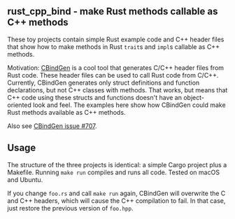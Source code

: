 ## rust_cpp_bind - make Rust methods callable as C++ methods

These toy projects contain simple Rust example code and C++ header files
that show how to make methods in Rust `trait`s and `impl`s callable as
C++ methods.

Motivation: [CBindGen](https://github.com/eqrion/cbindgen) is a cool tool
that generates C/C++ header files from Rust code. These header files can be
used to call Rust code from C/C++. Currently, CBindGen generates only struct
definitions and function declarations, but not C++ classes with methods.
That works, but means that C++ code using these structs and functions
doesn't have an object-oriented look and feel. The examples here show how
CBindGen could make Rust methods available as C++ methods.

Also see [CBindGen issue #707](https://github.com/eqrion/cbindgen/issues/707).

## Usage

The structure of the three projects is identical: a simple Cargo project plus
a Makefile. Running `make run` compiles and runs all code. Tested on macOS
and Ubuntu.

If you change `foo.rs` and call `make run` again, CBindGen will overwrite the
C and C++ headers, which will cause the C++ compilation to fail. In that case,
just restore the previous version of `foo.hpp`.
